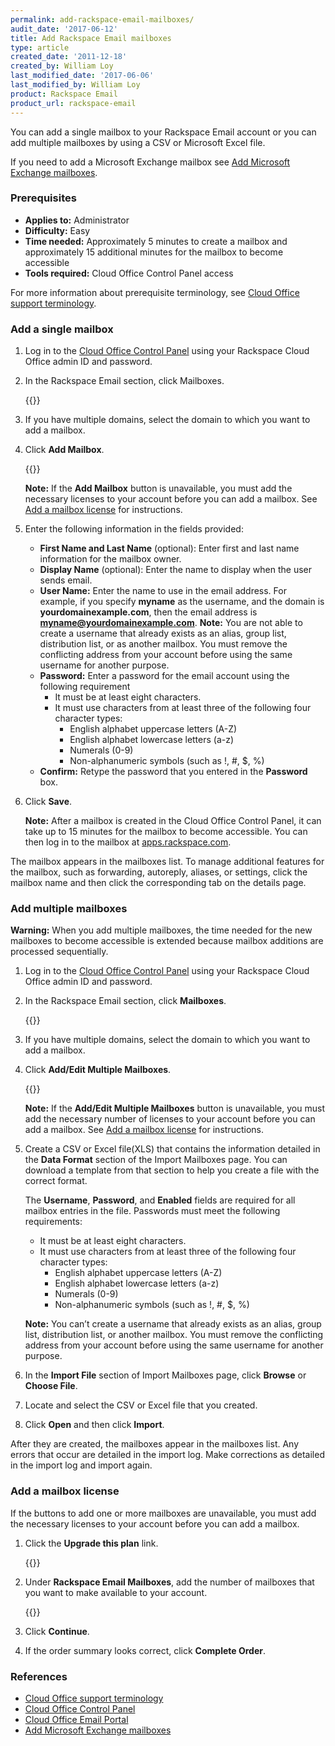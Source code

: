 ```yaml
---
permalink: add-rackspace-email-mailboxes/
audit_date: '2017-06-12'
title: Add Rackspace Email mailboxes
type: article
created_date: '2011-12-18'
created_by: William Loy
last_modified_date: '2017-06-06'
last_modified_by: William Loy
product: Rackspace Email
product_url: rackspace-email
---
```


You can add a single mailbox to your Rackspace Email account or you can add multiple mailboxes by using a CSV or Microsoft Excel file.

If you need to add a Microsoft Exchange mailbox see [Add Microsoft Exchange mailboxes](/support/support/how-to/adding-microsoft-exchange-mailboxes/).

### Prerequisites

- **Applies to:** Administrator
- **Difficulty:** Easy
- **Time needed:** Approximately 5 minutes to create a mailbox and approximately 15 additional minutes for the mailbox to become accessible
- **Tools required:** Cloud Office Control Panel access

For more information about prerequisite terminology, see [Cloud Office support terminology](/support/how-to/cloud-office-support-terminology).

### Add a single mailbox

1. Log in to the [Cloud Office Control Panel](https://cp.rackspace.com/Login.aspx?ReturnUrl=%2f "Cloud Office Control Panel") using your Rackspace Cloud Office admin ID and password.
2. In the Rackspace Email section, click Mailboxes. 

   {{<image src="add-mailbox-sc1.png" alt="" title="">}}
   
3. If you have multiple domains, select the domain to which you want to add a mailbox.
4. Click **Add Mailbox**.

    {{<image src="add-mailbox-sc2.png" alt="" title="">}}
    
    **Note:** If the **Add Mailbox** button is unavailable, you must add the necessary licenses to your account before you can add a mailbox. See [Add a mailbox license](#add-a-mailbox-license) for instructions.
     
5. Enter the following information in the fields provided:

	 * **First Name and Last Name** (optional): Enter first and last name information for the mailbox owner.
	 * **Display Name** (optional): Enter the name to display when the user sends email.
	 * **User Name:** Enter the name to use in the email address. For example, if you specify **myname** as the username, and the domain is **yourdomainexample.com**, then the email address is **myname@yourdomainexample.com**.
      **Note:** You are not able to create a username that already exists as an alias, group list, distribution list, or as another mailbox. You must remove the conflicting address from your account before using the same username for another purpose.
	 * **Password:** Enter a password for the email account using the following requirement
	   - It must be at least eight characters.
	   - It must use characters from at least three of the following four character types:
	     - English alphabet uppercase letters (A-Z)
	     - English alphabet lowercase letters (a-z)
	     - Numerals (0-9)
	     - Non-alphanumeric symbols (such as !, #, $, %)
	 * **Confirm:** Retype the password that you entered in the **Password** box.
	 
6. Click **Save**.

   **Note:** After a mailbox is created in the Cloud Office Control Panel, it can take up to 15 minutes for the mailbox to become accessible. You can then log in to the mailbox at [apps.rackspace.com](https://apps.rackspace.com/index.php).
     
The mailbox appears in the mailboxes list. To manage additional features for the mailbox, such as forwarding, autoreply, aliases, or settings, click the mailbox name and then click the corresponding tab on the details page.

### Add multiple mailboxes

**Warning:** When you add multiple mailboxes, the time needed for the new mailboxes to become accessible is extended because mailbox additions are processed sequentially.

1. Log in to the [Cloud Office Control Panel](https://cp.rackspace.com/Login.aspx?ReturnUrl=%2f "Cloud Office Control Panel") using your Rackspace Cloud Office admin ID and password.
2. In the Rackspace Email section, click **Mailboxes**. 

    {{<image src="add-mailbox-sc1.png" alt="" title="">}}
    
3. If you have multiple domains, select the domain to which you want to add a mailbox.
4. Click **Add/Edit Multiple Mailboxes**.

    {{<image src="add-multi-mailboxes.png" alt="" title="">}}
    
    **Note:** If the **Add/Edit Multiple Mailboxes** button is unavailable, you must add the necessary number of licenses to your account before you can add a mailbox. See [Add a mailbox license](#add-a-mailbox-license) for instructions.
    
5. Create a CSV or Excel file(XLS) that contains the information detailed in the **Data Format** section of the Import Mailboxes page. You can download a template from that section to help you create a file with the correct format.

   The **Username**, **Password**, and **Enabled** fields are required for all mailbox entries in the file. Passwords must meet the following requirements:
   
    - It must be at least eight characters.
    - It must use characters from at least three of the following four character types:
      - English alphabet uppercase letters (A-Z)
      - English alphabet lowercase letters (a-z)
      - Numerals (0-9)
      - Non-alphanumeric symbols (such as !, #, $, %)
		
	**Note:** You can’t create a username that already exists as an alias, group list, distribution list, or another mailbox. You must remove the conflicting address from your account before using the same username for another purpose.
		
6. In the **Import File** section of Import Mailboxes page, click **Browse** or **Choose File**.
7. Locate and select the CSV or Excel file that you created.
8. Click **Open** and then click **Import**.

After they are created, the mailboxes appear in the mailboxes list. Any errors that occur are detailed in the import log. Make corrections as detailed in the import log and import again.

### Add a mailbox license

If the buttons to add one or more mailboxes are unavailable, you must add the necessary licenses to your account before you can add a mailbox.

1. Click the **Upgrade this plan** link.

    {{<image src="add-rse-license-sc1.png" alt="" title="">}}
    
2. Under **Rackspace Email Mailboxes**, add the number of mailboxes that you want to make available to your account.

    {{<image src="add-rse-license-sc2.png" alt="" title="">}}
    
3. Click **Continue**.
4. If the order summary looks correct, click **Complete Order**.

### References

- [Cloud Office support terminology](/support/how-to/cloud-office-support-terminology)
- [Cloud Office Control Panel](https://cp.rackspace.com/Login.aspx?ReturnUrl=%2f "Cloud Office Control Panel")
- [Cloud Office Email Portal](https://apps.rackspace.com/index.php)
- [Add Microsoft Exchange mailboxes](/support/support/how-to/adding-microsoft-exchange-mailboxes/)
